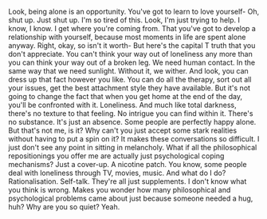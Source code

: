 Look, being alone is an opportunity. You've got to learn to love yourself- Oh, shut up. Just shut up. I'm so tired of this. Look, I'm just trying to help. I know, I know. I get where you're coming from. That you've got to develop a relationship with yourself, because most moments in life are spent alone anyway. Right, okay, so isn't it worth- But here's the capital T truth that you don't appreciate. You can't think your way out of loneliness any more than you can think your way out of a broken leg. We need human contact. In the same way that we need sunlight. Without it, we wither. And look, you can dress up that fact however you like. You can do all the therapy, sort out all your issues, get the best attachment style they have available. But it's not going to change the fact that when you get home at the end of the day, you'll be confronted with it. Loneliness. And much like total darkness, there's no texture to that feeling. No intrigue you can find within it. There's no substance. It's just an absence. Some people are perfectly happy alone. But that's not me, is it? Why can't you just accept some stark realities without having to put a spin on it? It makes these conversations so difficult. I just don't see any point in sitting in melancholy. What if all the philosophical repositionings you offer me are actually just psychological coping mechanisms? Just a cover-up. A nicotine patch. You know, some people deal with loneliness through TV, movies, music. And what do I do? Rationalisation. Self-talk. They're all just supplements. I don't know what you think is wrong. Makes you wonder how many philosophical and psychological problems came about just because someone needed a hug, huh? Why are you so quiet? Yeah.

